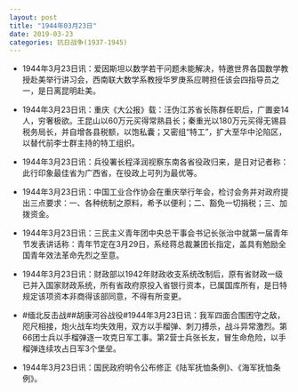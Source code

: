 ```yaml
---
layout: post
title: "1944年03月23日"
date: 2019-03-23
categories: 抗日战争(1937-1945)
---
```


<meta name="referrer" content="no-referrer" />

- 1944年3月23日讯：爱因斯坦以数学若干问题未能解决，特邀世界各国数学教授赴美举行讲习会，西南联大数学系教授华罗庚系应聘担任该会四指导员之一，是日离昆明赴美。 

- 1944年3月23日讯：重庆《大公报》载：汪伪江苏省长陈群任职后，广置妾14人，穷奢极欲。王昆山以60万元买得常熟县长；秦重光以180万元买得无锡县税务局长，并自增各县税额，以饱私囊；又密组“特工”，扩大至华中沦陷区，以替代前李士群主持的特工组织。 

- 1944年3月23日讯：兵役署长程泽润视察东南各省役政归来，是日对记者称：此行印象最佳省为广西省，在役政上可列为最优等。 

- 1944年3月23日讯：中国工业合作协会在重庆举行年会，检讨会务并对政府提出三点要求：一、各种统制之原料，希予以便利；二、豁免一切捐税；三、加拨资金。 

- 1944年3月23日讯：三民主义青年团中央总干事会书记长张治中就第一届青年节发表讲话称：青年节定在3月29日，系经蒋总裁兼团长指定，盖具有勉励全国青年效法革命先烈之至意。 

- 1944年3月23日讯：财政部以1942年财政收支系统改制后，原有省财政一级已并入国家财政系统，所有省政府原投入省银行资本，已属国库所有，是日特规定该项资本非商得该部同意，不得有所变更。 

- #缅北反击战##胡康河谷战役#1944年3月23日讯：我军四面合围困守之敌，咫尺相接，炮火战车均失效用，双方以手榴弹、刺刀搏杀，战斗异常激烈。第66团士兵以手榴弹逐一攻克日军工事。第2营士兵张长友，冒生命危险，以手榴弹连续攻占日军3个堡垒。 

- 1944年3月23日讯：国民政府明令公布修正《陆军抚恤条例》、《海军抚恤条例》。 

